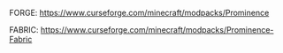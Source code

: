 FORGE: https://www.curseforge.com/minecraft/modpacks/Prominence

FABRIC: https://www.curseforge.com/minecraft/modpacks/Prominence-Fabric


